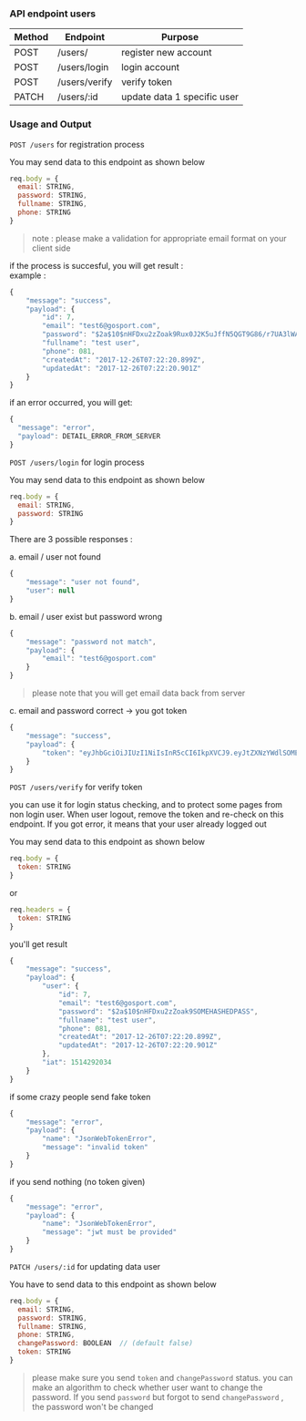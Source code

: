 ### API endpoint users 

| Method | Endpoint | Purpose |
|--------|----------|---------|
| POST    | /users/       | register new account |
| POST    | /users/login  | login account |
| POST    | /users/verify | verify token  |
| PATCH   | /users/:id    | update data 1 specific user  |


### Usage and Output

`POST /users` for registration process

You may send data to this endpoint as shown below 
```javascript
req.body = {
  email: STRING,
  password: STRING,
  fullname: STRING,
  phone: STRING
}
```
> note : please make a validation for appropriate email format on your client side

if the process is succesful, you will get result :  
example : 
```javascript
{
    "message": "success",
    "payload": {
        "id": 7,
        "email": "test6@gosport.com",
        "password": "$2a$10$nHFDxu2zZoak9Rux0J2K5uJffN5QGT9G86/r7UA3lWAfFRo3NxN/y",
        "fullname": "test user",
        "phone": 081,
        "createdAt": "2017-12-26T07:22:20.899Z",
        "updatedAt": "2017-12-26T07:22:20.901Z"
    }
}

```

if an error occurred, you will get: 
```javascript
{
  "message": "error",
  "payload": DETAIL_ERROR_FROM_SERVER
}
```


`POST /users/login` for login process

You may send data to this endpoint as shown below 
```javascript
req.body = {
  email: STRING,
  password: STRING
}
```

There are 3 possible responses : 

a. email / user not found
```javascript
{
    "message": "user not found",
    "user": null
}
```

b. email / user exist but password wrong 
```javascript
{
    "message": "password not match",
    "payload": {
        "email": "test6@gosport.com"
    }
}
```
> please note that you will get email data back from server

c. email and password correct -> you got token
```javascript
{
    "message": "success",
    "payload": {
        "token": "eyJhbGciOiJIUzI1NiIsInR5cCI6IkpXVCJ9.eyJtZXNzYWdlSOMEEXAMPLETOKEN"
    }
}
```

`POST /users/verify` for verify token

you can use it for login status checking, and to protect some pages from non login user. 
When user logout, remove the token and re-check on this endpoint. If you got error, it means that your user already logged out

You may send data to this endpoint as shown below 
```javascript
req.body = {
  token: STRING
}
```
or 
```javascript
req.headers = {
  token: STRING
}
```

you'll get result 
```javascript
{
    "message": "success",
    "payload": {
        "user": {
            "id": 7,
            "email": "test6@gosport.com",
            "password": "$2a$10$nHFDxu2zZoak9SOMEHASHEDPASS",
            "fullname": "test user",
            "phone": 081,
            "createdAt": "2017-12-26T07:22:20.899Z",
            "updatedAt": "2017-12-26T07:22:20.901Z"
        },
        "iat": 1514292034
    }
}
```

if some crazy people send fake token 
```javascript
{
    "message": "error",
    "payload": {
        "name": "JsonWebTokenError",
        "message": "invalid token"
    }
}

```
if you send nothing (no token given) 
```javascript
{
    "message": "error",
    "payload": {
        "name": "JsonWebTokenError",
        "message": "jwt must be provided"
    }
}
```

`PATCH /users/:id` for updating data user

You have to send data to this endpoint as shown below 
```javascript
req.body = {
  email: STRING,
  password: STRING,
  fullname: STRING,
  phone: STRING,
  changePassword: BOOLEAN  // (default false)
  token: STRING
}
```
> please make sure you send `token` and `changePassword` status. you can make an algorithm to check whether user want to change the password. If you send `password` but forgot to send `changePassword` , the password won't be changed 